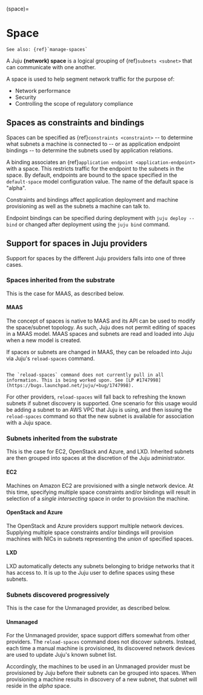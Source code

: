 (space)=
# Space

```{ibnote}
See also: {ref}`manage-spaces`
```

A Juju **(network) space** is a logical grouping of {ref}`subnets <subnet>` that can communicate with one another.

A space is used to help segment network traffic for the purpose of:
* Network performance
* Security
* Controlling the scope of regulatory compliance


## Spaces as constraints and bindings

Spaces can be specified as {ref}`constraints <constraint>` -- to determine what subnets a machine is connected to -- or as application endpoint bindings -- to determine the subnets used by application relations.

A binding associates an {ref}`application endpoint <application-endpoint>` with a space. This restricts traffic for the endpoint to the subnets in the space. By default, endpoints are bound to the space specified in the `default-space` model configuration value. The name of the default space is "alpha".


Constraints and bindings affect application deployment and machine provisioning as well as the subnets a machine can talk to.


Endpoint bindings can be specified during deployment with `juju deploy --bind` or changed after deployment using the `juju bind` command.

## Support for spaces in Juju providers


Support for spaces by the different Juju providers falls into one of three cases.

<!-- Joe says: There are 3 situations: (1) Spaces inherited from the substrate (MAAS). (2) Subnets inherited from the substrate, to be grouped at the discretion of the Juju administrator (LXD, OpenStack, AWS). (3) Subnets are only discovered as machines are added (Manual). -->

### Spaces inherited from the substrate


This is the case for MAAS, as described below.

#### MAAS

The concept of spaces is native to MAAS and its API can be used to modify the space/subnet topology. As such, Juju does not permit editing of spaces in a MAAS model. MAAS spaces and subnets are read and loaded into Juju when a new model is created.

If spaces or subnets are changed in MAAS, they can be reloaded into Juju via Juju's `reload-spaces` command.

```{important}

The `reload-spaces` command does not currently pull in all information. This is being worked upon. See [LP #1747998](https://bugs.launchpad.net/juju/+bug/1747998).

```

For other providers, `reload-spaces` will fall back to refreshing the known subnets if subnet discovery is supported. One scenario for this usage would be adding a subnet to an AWS VPC that Juju is using, and then issuing the `reload-spaces` command so that the new subnet is available for association with a Juju space.

### Subnets inherited from the substrate

This is the case for EC2, OpenStack and Azure, and LXD. Inherited subnets are then grouped into spaces at the discretion of the Juju administrator.

#### EC2

Machines on Amazon EC2 are provisioned with a single network device. At this time, specifying multiple space constraints and/or bindings will result in selection of a *single intersecting* space in order to provision the machine.

#### OpenStack and Azure

The OpenStack and Azure providers support multiple network devices. Supplying multiple space constraints and/or bindings will provision machines with NICs in subnets representing the *union* of specified spaces.

#### LXD

LXD automatically detects any subnets belonging to bridge networks that it has access to. It is up to the Juju user to define spaces using these subnets.

### Subnets discovered progressively

This is the case for the Unmanaged provider, as described below.

#### Unmanaged

For the Unmanaged provider, space support differs somewhat from other providers. The `reload-spaces` command does not discover subnets. Instead, each time a manual machine is provisioned, its discovered network devices are used to update Juju's known subnet list.

Accordingly, the machines to be used in an Unmanaged provider must be provisioned by Juju before their subnets can be grouped into spaces. When provisioning a machine results in discovery of a new subnet, that subnet will reside in the _alpha_ space.


<!--(2) Subnets inherited from the substrate, to be grouped at the discretion of the Juju administrator. -->

<!--FROM https://discourse.charmhub.io/t/network-spaces-and-lxd/6325/3?u=tmihoc
Spaces are supported on LXD insofar as LXD can provision on subnets that you carve into spaces.


We use the LXD network API to detect subnets that are bridge networks. This may we pick up subnets not managed by LXD. On my local machine for example, it detects my Docker bridge and others.

[This patch](https://github.com/juju/juju/pull/12721) was the last in a series that added the support.
-->



<!--
Definition from MAAS: https://maas.io/docs/maas-concepts-and-terms-reference .

But: There are some differences between

https://discourse.maas.io/t/spaces-vs-fabrics-and-what-they-do/5656
-->

<!--A Juju **(network) space** is a group of one or more subnets that are visible to the Juju controller. -->

<!--
a network partition, protected by firewall rules.
M Vitaly:

- You cannot define a space without defining a subnet.

- The notion of space comes from MAAS. But the notion here is a bit different than it is there. In MAAS, two IP addresses in the same space can reach one another, even if they are from different subnets. In Juju, the definition is that a space is a group of subnets visible to the Juju controller. Visible != reachable.

-->
